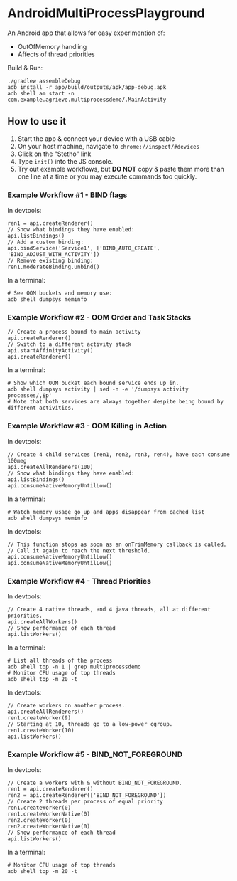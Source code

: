 # AndroidMultiProcessPlayground

An Android app that allows for easy experimention of:
 * OutOfMemory handling
 * Affects of thread priorities

Build & Run:

    ./gradlew assembleDebug
    adb install -r app/build/outputs/apk/app-debug.apk
    adb shell am start -n com.example.agrieve.multiprocessdemo/.MainActivity

## How to use it

 1. Start the app & connect your device with a USB cable
 2. On your host machine, navigate to `chrome://inspect/#devices`
 3. Click on the "Stetho" link
 4. Type `init()` into the JS console.
 5. Try out example workflows, but **DO NOT** copy & paste them more than one line at a time or you may execute commands too quickly.

### Example Workflow #1 - BIND flags

In devtools:

    ren1 = api.createRenderer()
    // Show what bindings they have enabled:
    api.listBindings()
    // Add a custom binding:
    api.bindService('Service1', ['BIND_AUTO_CREATE', 'BIND_ADJUST_WITH_ACTIVITY'])
    // Remove existing binding:
    ren1.moderateBinding.unbind()

In a terminal:

    # See OOM buckets and memory use:
    adb shell dumpsys meminfo

### Example Workflow #2 - OOM Order and Task Stacks

    // Create a process bound to main activity
    api.createRenderer()
    // Switch to a different activity stack
    api.startAffinityActivity()
    api.createRenderer()

In a terminal:

    # Show which OOM bucket each bound service ends up in.
    adb shell dumpsys activity | sed -n -e '/dumpsys activity processes/,$p'
    # Note that both services are always together despite being bound by different activities.
    
### Example Workflow #3 - OOM Killing in Action

In devtools:

    // Create 4 child services (ren1, ren2, ren3, ren4), have each consume 100meg
    api.createAllRenderers(100)
    // Show what bindings they have enabled:
    api.listBindings()
    api.consumeNativeMemoryUntilLow()

In a terminal:

    # Watch memory usage go up and apps disappear from cached list
    adb shell dumpsys meminfo
    
In devtools:

    // This function stops as soon as an onTrimMemory callback is called.
    // Call it again to reach the next threshold.
    api.consumeNativeMemoryUntilLow()
    api.consumeNativeMemoryUntilLow()

### Example Workflow #4 - Thread Priorities

In devtools:

    // Create 4 native threads, and 4 java threads, all at different priorities.
    api.createAllWorkers()
    // Show performance of each thread
    api.listWorkers()

In a terminal:

    # List all threads of the process
    adb shell top -n 1 | grep multiprocessdemo
    # Monitor CPU usage of top threads
    adb shell top -m 20 -t
    
In devtools:

    // Create workers on another process.
    api.createAllRenderers()
    ren1.createWorker(9)
    // Starting at 10, threads go to a low-power cgroup.
    ren1.createWorker(10)
    api.listWorkers()

### Example Workflow #5 - BIND_NOT_FOREGROUND

In devtools:

    // Create a workers with & without BIND_NOT_FOREGROUND.
    ren1 = api.createRenderer()
    ren2 = api.createRenderer(['BIND_NOT_FOREGROUND'])
    // Create 2 threads per process of equal priority
    ren1.createWorker(0)
    ren1.createWorkerNative(0)
    ren2.createWorker(0)
    ren2.createWorkerNative(0)
    // Show performance of each thread
    api.listWorkers()

In a terminal:

    # Monitor CPU usage of top threads
    adb shell top -m 20 -t
